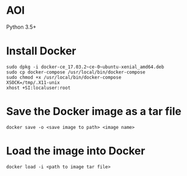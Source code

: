 # AOI

Python 3.5+

Install Docker
===

    sudo dpkg -i docker-ce_17.03.2~ce-0~ubuntu-xenial_amd64.deb
    sudo cp docker-compose /usr/local/bin/docker-compose
    sudo chmod +x /usr/local/bin/docker-compose
    XSOCK=/tmp/.X11-unix
    xhost +SI:localuser:root

Save the Docker image as a tar file
===

    docker save -o <save image to path> <image name>

Load the image into Docker
===

    docker load -i <path to image tar file>
